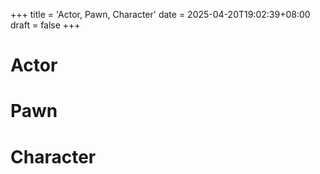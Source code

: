 +++
title = 'Actor, Pawn, Character'
date = 2025-04-20T19:02:39+08:00
draft = false
+++

# Actor
# Pawn
# Character